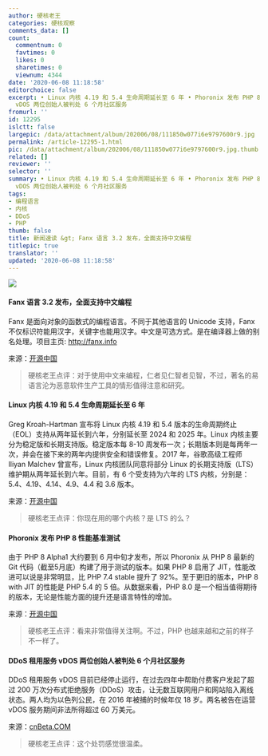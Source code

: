 ```yaml
---
author: 硬核老王
categories: 硬核观察
comments_data: []
count:
  commentnum: 0
  favtimes: 0
  likes: 0
  sharetimes: 0
  viewnum: 4344
date: '2020-06-08 11:18:58'
editorchoice: false
excerpt: • Linux 内核 4.19 和 5.4 生命周期延长至 6 年 • Phoronix 发布 PHP 8 性能基准测试 • DDoS 租用服务
  vDOS 两位创始人被判处 6 个月社区服务
fromurl: ''
id: 12295
islctt: false
largepic: /data/attachment/album/202006/08/111850w077i6e9797600r9.jpg
permalink: /article-12295-1.html
pic: /data/attachment/album/202006/08/111850w077i6e9797600r9.jpg.thumb.jpg
related: []
reviewer: ''
selector: ''
summary: • Linux 内核 4.19 和 5.4 生命周期延长至 6 年 • Phoronix 发布 PHP 8 性能基准测试 • DDoS 租用服务
  vDOS 两位创始人被判处 6 个月社区服务
tags:
- 编程语言
- 内核
- DDoS
- PHP
thumb: false
title: 新闻速读 &gt; Fanx 语言 3.2 发布，全面支持中文编程
titlepic: true
translator: ''
updated: '2020-06-08 11:18:58'
---
```


![](/data/attachment/album/202006/08/111850w077i6e9797600r9.jpg)


#### Fanx 语言 3.2 发布，全面支持中文编程


Fanx 是面向对象的函数式的编程语言。不同于其他语言的 Unicode 支持，Fanx 不仅标识符能用汉字，关键字也能用汉字。中文是可选方式。是在编译器上做的别名处理。项目主页: <http://fanx.info>


来源：[开源中国](https://www.oschina.net/news/116270/fanx-3-2-released)



> 
> 硬核老王点评：对于使用中文来编程，仁者见仁智者见智，不过，著名的易语言沦为恶意软件生产工具的情形值得注意和研究。
> 
> 
> 


#### Linux 内核 4.19 和 5.4 生命周期延长至 6 年


Greg Kroah-Hartman 宣布将 Linux 内核 4.19 和 5.4 版本的生命周期终止（EOL）支持从两年延长到六年，分别延长至 2024 和 2025 年。Linux 内核主要分为稳定版和长期支持版。稳定版本每 8-10 周发布一次；长期版本则是每两年一次，并会在接下来的两年内提供安全和错误修复。2017 年，谷歌高级工程师 Iliyan Malchev 曾宣布，Linux 内核团队同意将部分 Linux 的长期支持版（LTS）维护期从两年延长到六年。目前，有 6 个受支持为六年的 LTS 内核，分别是：5.4、4.19、4.14、4.9、4.4 和 3.6 版本。


来源：[开源中国](https://www.oschina.net/news/116242/linux--kernel-4-19-and-5-4-will-now-be-supported-for-6-years)



> 
> 硬核老王点评：你现在用的哪个内核？是 LTS 的么？
> 
> 
> 


#### Phoronix 发布 PHP 8 性能基准测试


由于 PHP 8 Alpha1 大约要到 6 月中旬才发布，所以 Phoronix 从 PHP 8 最新的 Git 代码（截至5月底）构建了用于测试的版本。如果 PHP 8 启用了 JIT，性能改进可以说是非常明显，比 PHP 7.4 stable 提升了 92%。至于更旧的版本，PHP 8 with JIT 的性能是 PHP 5.4 的 5 倍。从数据来看，PHP 8.0 是一个相当值得期待的版本，无论是性能方面的提升还是语言特性的增加。


来源：[开源中国](https://www.oschina.net/news/116256/php8-jit-pre-alpha-benchmarks)



> 
> 硬核老王点评：看来非常值得关注啊。不过，PHP 也越来越和之前的样子不一样了。
> 
> 
> 


#### DDoS 租用服务 vDOS 两位创始人被判处 6 个月社区服务


DDoS 租用服务 vDOS 目前已经停止运行，在过去四年中帮助付费客户发起了超过 200 万次分布式拒绝服务（DDoS）攻击，让无数互联网用户和网站陷入离线状态。两人均为以色列公民，在 2016 年被捕的时候年仅 18 岁。两名被告在运营 vDOS 服务期间非法所得超过 60 万美元。


来源：[cnBeta.COM](https://www.cnbeta.com/articles/tech/988207.htm)



> 
> 硬核老王点评：这个处罚感觉很温柔。
> 
> 
>